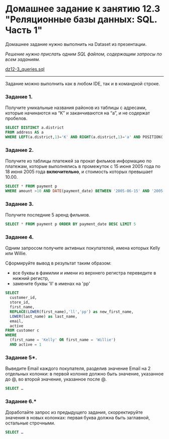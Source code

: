 # Домашнее задание к занятию 12.3 "Реляционные базы данных: SQL. Часть 1"

Домашнее задание нужно выполнить на Dataset из презентации.

*Решение нужно прислать одним SQL файлом, содержащим запросы по всем заданиям.*

[dz12-3_queries.sql](dz12-3_queries.sql)

---

Задание можно выполнить как в любом IDE, так и в командной строке.

### Задание 1.

Получите уникальные названия районов из таблицы с адресами, которые начинаются на “K” и заканчиваются на “a”, и не содержат пробелов.

```sql
SELECT DISTINCT a.district
FROM address AS a 
WHERE LEFT(a.district,1)='K' AND RIGHT(a.district,1)='a' AND POSITION(' ' IN a.district)=0

```

### Задание 2.

Получите из таблицы платежей за прокат фильмов информацию по платежам, которые выполнялись в промежуток с 15 июня 2005 года по 18 июня 2005 года **включительно**, 
и стоимость которых превышает 10.00.

```sql
SELECT * FROM payment p 
WHERE amount >10 AND DATE(payment_date) BETWEEN '2005-06-15' AND '2005-06-18'
```

### Задание 3.

Получите последние 5 аренд фильмов.

```sql
SELECT * FROM payment p ORDER BY payment_date DESC LIMIT 5
```

### Задание 4.

Одним запросом получите активных покупателей, имена которых Kelly или Willie. 

Сформируйте вывод в результат таким образом:
- все буквы в фамилии и имени из верхнего регистра переведите в нижний регистр,
- замените буквы 'll' в именах на 'pp'

```sql
SELECT 
  customer_id, 
  store_id, 
  first_name, 
  REPLACE(LOWER(first_name),'ll','pp') as new_first_name, 
  LOWER(last_name) as last_name, 
  email, 
  active  
FROM customer c 
WHERE 
  (first_name = 'Kelly' OR first_name = 'Willie') 
  AND active = 1
```

### Задание 5*.

Выведите Email каждого покупателя, разделив значение Email на 2 отдельных колонки: в первой колонке должно быть значение, указанное до @, во второй значение, указанное после @.

```sql
SELECT …
```

### Задание 6.*

Доработайте запрос из предыдущего задания, скорректируйте значения в новых колонках: первая буква должна быть заглавной, остальные строчными.

```sql
SELECT …
```

